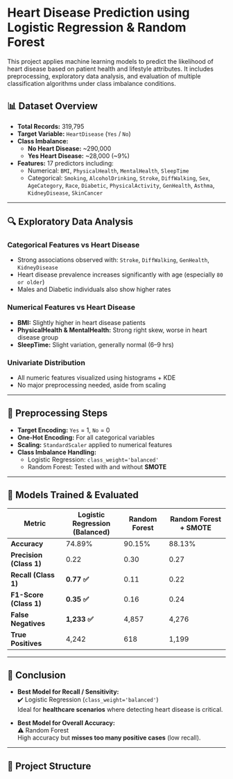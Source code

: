 # Heart Disease Prediction using Logistic Regression & Random Forest

This project applies machine learning models to predict the likelihood of heart disease based on patient health and lifestyle attributes. It includes preprocessing, exploratory data analysis, and evaluation of multiple classification algorithms under class imbalance conditions.

## 📊 Dataset Overview

- **Total Records:** 319,795
- **Target Variable:** `HeartDisease` (`Yes` / `No`)
- **Class Imbalance:**
  - **No Heart Disease:** ~290,000
  - **Yes Heart Disease:** ~28,000 (~9%)
- **Features:** 17 predictors including:
  - Numerical: `BMI`, `PhysicalHealth`, `MentalHealth`, `SleepTime`
  - Categorical: `Smoking`, `AlcoholDrinking`, `Stroke`, `DiffWalking`, `Sex`, `AgeCategory`, `Race`, `Diabetic`, `PhysicalActivity`, `GenHealth`, `Asthma`, `KidneyDisease`, `SkinCancer`

---

## 🔍 Exploratory Data Analysis

### Categorical Features vs Heart Disease
- Strong associations observed with: `Stroke`, `DiffWalking`, `GenHealth`, `KidneyDisease`
- Heart disease prevalence increases significantly with age (especially `80 or older`)
- Males and Diabetic individuals also show higher rates

### Numerical Features vs Heart Disease
- **BMI:** Slightly higher in heart disease patients
- **PhysicalHealth & MentalHealth:** Strong right skew, worse in heart disease group
- **SleepTime:** Slight variation, generally normal (6–9 hrs)

### Univariate Distribution
- All numeric features visualized using histograms + KDE
- No major preprocessing needed, aside from scaling

---

## 🧪 Preprocessing Steps

- **Target Encoding:** `Yes` = 1, `No` = 0
- **One-Hot Encoding:** For all categorical variables
- **Scaling:** `StandardScaler` applied to numerical features
- **Class Imbalance Handling:**
  - Logistic Regression: `class_weight='balanced'`
  - Random Forest: Tested with and without **SMOTE**

---

## 🧠 Models Trained & Evaluated

| Metric                     | Logistic Regression<br>(Balanced) | Random Forest | Random Forest + SMOTE |
|----------------------------|----------------------------------|----------------|------------------------|
| **Accuracy**               | 74.89%                           | 90.15%         | 88.13%                 |
| **Precision (Class 1)**    | 0.22                             | 0.30           | 0.27                   |
| **Recall (Class 1)**       | **0.77 ✅**                      | 0.11           | 0.22                   |
| **F1-Score (Class 1)**     | **0.35 ✅**                      | 0.16           | 0.24                   |
| **False Negatives**        | **1,233 ✅**                     | 4,857          | 4,276                  |
| **True Positives**         | 4,242                            | 618            | 1,199                  |

---

## 📌 Conclusion

- **Best Model for Recall / Sensitivity:**  
  ✔️ Logistic Regression (`class_weight='balanced'`)  
  Ideal for **healthcare scenarios** where detecting heart disease is critical.

- **Best Model for Overall Accuracy:**  
  ⚠️ Random Forest  
  High accuracy but **misses too many positive cases** (low recall).

---

## 📁 Project Structure


